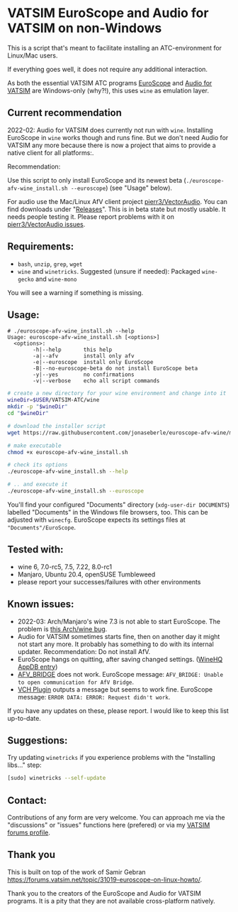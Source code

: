 # VATSIM EuroScope and Audio for VATSIM on non-Windows

This is a script that's meant to facilitate installing an ATC-environment for Linux/Mac users.

If everything goes well, it does not require any additional interaction.

As both the essential VATSIM ATC programs [EuroScope](https://www.euroscope.hu/) and
[Audio for VATSIM](https://audio.vatsim.net/) are Windows-only (why?!), this uses `wine` as emulation layer.

## Current recommendation

2022-02: Audio for VATSIM does currently not run with `wine`. Installing EuroScope in `wine` works though and runs fine.
But we don't need Audio for VATSIM any more because there is now a project that aims to provide a native client for all platforms:. 

Recommendation: 

Use this script to only install EuroScope and its newest beta (`./euroscope-afv-wine_install.sh --euroscope`) (see "Usage" below).

For audio use the Mac/Linux AfV client project [pierr3/VectorAudio](https://github.com/pierr3/VectorAudio). You can find downloads under "[Releases](https://github.com/pierr3/VectorAudio/releases)".
This is in beta state but mostly usable. It needs people testing it. Please report problems with it on [pierr3/VectorAudio issues](https://github.com/pierr3/VectorAudio/issues).


## Requirements:

* `bash`, `unzip`, `grep`, `wget`
* `wine` and `winetricks`. Suggested (unsure if needed): Packaged `wine-gecko` and `wine-mono`

You will see a warning if something is missing.

## Usage:

```
# ./euroscope-afv-wine_install.sh --help
Usage: euroscope-afv-wine_install.sh [<options>]
  <options>:
        -h|--help       this help
        -a|--afv        install only afv
        -e|--euroscope  install only EuroScope
        -B|--no-euroscope-beta do not install EuroScope beta
        -y|--yes        no confirmations
        -v|--verbose    echo all script commands
```

```bash
# create a new directory for your wine environment and change into it
wineDir=$USER/VATSIM-ATC/wine
mkdir -p "$wineDir"
cd "$wineDir"

# download the installer script
wget https://raw.githubusercontent.com/jonaseberle/euroscope-afv-wine/main/euroscope-afv-wine_install.sh

# make executable
chmod +x euroscope-afv-wine_install.sh

# check its options
./euroscope-afv-wine_install.sh --help

# .. and execute it
./euroscope-afv-wine_install.sh --euroscope
```
You'll find your configured "Documents" directory (`xdg-user-dir DOCUMENTS`) labelled "Documents" in the Windows file
browsers, too. This can be adjusted with `winecfg`. EuroScope expects its settings files at `"Documents"/EuroScope`.

## Tested with:

* wine 6, 7.0-rc5, 7.5, 7.22, 8.0-rc1
* Manjaro, Ubuntu 20.4, openSUSE Tumbleweed
* please report your successes/failures with other environments

## Known issues:

* 2022-03: Arch/Manjaro's wine 7.3 is not able to start EuroScope. The problem is [this Arch/wine bug](https://bugs.winehq.org/show_bug.cgi?id=52614).
* Audio for VATSIM sometimes starts fine, then on another day it might not start any more. It probably has something to
  do with its internal updater. Recommendation: Do not install AfV.
* EuroScope hangs on quitting, after saving changed settings.
  ([WineHQ AppDB entry](https://appdb.winehq.org/objectManager.php?sClass=version&iId=32239))
* [AFV_BRIDGE](https://github.com/AndyTWF/afv-euroscope-bridge) does not work. EuroScope
  message: `AFV_BRIDGE: Unable to open communication for AfV Bridge`.
* [VCH Plugin](https://github.com/DrFreas/VCH) outputs a message but seems to work fine. EuroScope
  message: `ERROR DATA: ERROR: Request didn't work`.

If you have any updates on these, please report. I would like to keep this list up-to-date.

## Suggestions:

Try updating `winetricks` if you experience problems with the "Installing libs…" step:

```bash
[sudo] winetricks --self-update
```

## Contact:

Contributions of any form are very welcome. You can approach me via the "discussions" or "issues" functions here
(prefered) or via my [VATSIM forums profile](https://forums.vatsim.net/profile/191848-jonas-eberle/).

## Thank you

This is built on top of the work of Samir Gebran https://forums.vatsim.net/topic/31019-euroscope-on-linux-howto/.

Thank you to the creators of the EuroScope and Audio for VATSIM programs. 
It is a pity that they are not available cross-platform natively.
